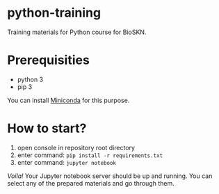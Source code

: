 # python-training
Training materials for Python course for BioSKN.

# Prerequisities

* python 3
* pip 3

You can install [Miniconda](https://conda.io/miniconda.html) for this purpose.

# How to start?

1. open console in repository root directory
2. enter command: `pip install -r requirements.txt`
3. enter command: `jupyter notebook`

*Voila!* Your Jupyter notebook server should be up and running. You can select
any of the prepared materials and go through them.
